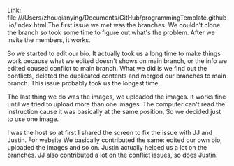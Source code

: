 Link: file:///Users/zhouqianying/Documents/GitHub/programmingTemplate.github.io/index.html
The first issue we met was the branches. We couldn't clone the branch so took some time to figure out what's the problem. After we invite the members, it works.

So we started to edit our bio. It actually took us a long time to make things work because what we edited doesn't shows on main branch, or the info we edited caused conflict to main branch. What we did is we find out the conflicts, deleted the duplicated contents and merged our branches to main branch. This issue probably took us the longest time.

The last thing we do was the images, we uploaded the images. It works fine until we tried to upload more than one images. The computer can't read the instruction cause it was basically at the same position, So we decided just to use one image.

I was the host so at first I shared the screen to fix the issue with JJ and Justin. For website We basically contributed the same: edited our own bio, uploaded the images and so on. Justin actually helped us a lot on the branches. JJ also contributed a lot on the conflict issues, so does Justin.
